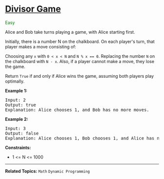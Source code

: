 # [Divisor Game](https://leetcode.com/problems/divisor-game/)

<span style="color:green">Easy</span>

Alice and Bob take turns playing a game, with Alice starting first.

Initially, there is a number N on the chalkboard. On each player's turn, that player makes a move consisting of:

Choosing any `x` with `0 < x < N` and `N % x == 0`.
Replacing the number `N` on the chalkboard with `N - x`.
Also, if a player cannot make a move, they lose the game.

Return `True` if and only if Alice wins the game, assuming both players play optimally.

**Example 1:**

<pre>
Input: 2
Output: true
Explanation: Alice chooses 1, and Bob has no more moves.
</pre>

**Example 2:**

<pre>
Input: 3
Output: false
Explanation: Alice chooses 1, Bob chooses 1, and Alice has no more moves.
</pre>

**Constraints:**

- 1 <= N <= 1000

---

**Related Topics:** `Math` `Dynamic Programming`
